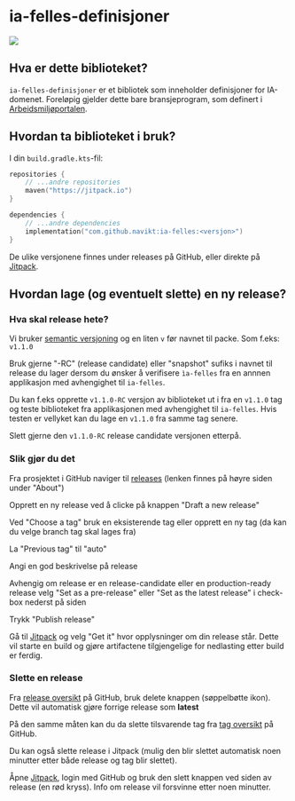 # ia-felles-definisjoner


[![](https://jitpack.io/v/navikt/ia-felles.svg)](https://jitpack.io/#navikt/ia-felles)

## Hva er dette biblioteket?

`ia-felles-definisjoner` er et bibliotek som inneholder definisjoner for IA-domenet. 
Foreløpig gjelder dette bare bransjeprogram, som definert i [Arbeidsmiljøportalen](https://www.arbeidsmiljoportalen.no/).

## Hvordan ta biblioteket i bruk?

I din `build.gradle.kts`-fil:

```kotlin
repositories {
    // ...andre repositories
    maven("https://jitpack.io")
}
```

```kotlin
dependencies {
    // ...andre dependencies
    implementation("com.github.navikt:ia-felles:<versjon>")
}
```

De ulike versjonene finnes under releases på GitHub, eller direkte på [Jitpack](https://jitpack.io/#navikt/ia-felles). 

## Hvordan lage (og eventuelt slette) en ny release?

### Hva skal release hete?

Vi bruker [semantic versjoning](https://semver.org/spec/v2.0.0.html) og en liten ```v``` før navnet til packe. Som f.eks: ``v1.1.0``

 
Bruk gjerne "-RC" (release candidate) eller "snapshot" sufiks i navnet til release du lager dersom du ønsker å verifisere ``ìa-felles`` fra en annnen applikasjon med avhengighet til ``ia-felles``. 

Du kan f.eks opprette ``v1.1.0-RC`` versjon av biblioteket ut i fra en ``v1.1.0`` tag og teste biblioteket fra applikasjonen med avhengighet til ``ia-felles``. Hvis testen er vellyket kan du lage en ``v1.1.0`` fra samme tag senere.

Slett gjerne den ``v1.1.0-RC`` release candidate versjonen etterpå. 


### Slik gjør du det 
Fra prosjektet i GitHub naviger til [releases](https://github.com/navikt/ia-felles/releases) (lenken finnes på høyre siden under "About")

Opprett en ny release ved å clicke på knappen "Draft a new release"

Ved "Choose a tag" bruk en eksisterende tag eller opprett en ny tag (da kan du velge branch tag skal lages fra)

La "Previous tag" til "auto"

Angi en god beskrivelse på release 

Avhengig om release er en release-candidate eller en production-ready release velg "Set as a pre-release" eller "Set as
the latest release" i check-box nederst på siden

Trykk "Publish release"

Gå til [Jitpack](https://jitpack.io/#navikt/ia-felles) og velg "Get it" hvor opplysninger om din release står. Dette vil starte en build og gjøre artifactene tilgjengelige for nedlasting etter build er ferdig.

### Slette en release 
Fra [release oversikt](https://github.com/navikt/ia-felles/releases) på GitHub, bruk delete knappen (søppelbøtte ikon). Dette vil automatisk gjøre forrige release som __latest__ 

På den samme måten kan du da slette tilsvarende tag fra [tag oversikt](https://github.com/navikt/ia-felles/tags) på GitHub. 

Du kan også slette release i Jitpack (mulig den blir slettet automatisk noen minutter etter både release og tag blir slettet). 

Åpne [Jitpack](https://jitpack.io/#navikt/ia-felles), login med GitHub og bruk den slett knappen ved siden av release (en rød kryss). Info om release vil forsvinne etter noen minutter. 

